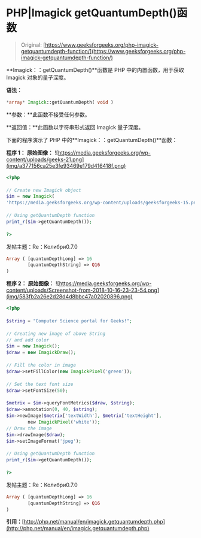 # PHP|Imagick getQuantumDepth()函数

> Original: [https://www.geeksforgeeks.org/php-imagick-getquantumdepth-function/](https://www.geeksforgeeks.org/php-imagick-getquantumdepth-function/)

**Imagick：：getQuantumDepth()**函数是 PHP 中的内置函数，用于获取 Imagick 对象的量子深度。

**语法：**

```php
*array* Imagick::getQuantumDepth( void )
```

**参数：**此函数不接受任何参数。

**返回值：**此函数以字符串形式返回 Imagick 量子深度。

下面的程序演示了 PHP 中的**Imagick：：getQuantumDepth()**函数：

**程序 1：**
**原始图像：**
![https://media.geeksforgeeks.org/wp-content/uploads/geeks-21.png](img/a377156ca25e3fe93469e179d416418f.png)

```php
<?php

// Create new Imagick object
$im = new Imagick(
'https://media.geeksforgeeks.org/wp-content/uploads/geeksforgeeks-15.png');

// Using getQuantumDepth function
print_r($im->getQuantumDepth());

?>
```

发帖主题：Re：Колибри0.7.0

```php
Array ( [quantumDepthLong] => 16 
        [quantumDepthString] => Q16 
) 

```

**程序 2：**
**原始图像：**
![https://media.geeksforgeeks.org/wp-content/uploads/Screenshot-from-2018-10-16-23-23-54.png](img/583fb2a26e2d28d4d8bbc47a02020896.png)

```php
<?php 

$string = "Computer Science portal for Geeks!"; 

// Creating new image of above String 
// and add color
$im = new Imagick(); 
$draw = new ImagickDraw(); 

// Fill the color in image 
$draw->setFillColor(new ImagickPixel('green')); 

// Set the text font size 
$draw->setFontSize(50); 

$metrix = $im->queryFontMetrics($draw, $string); 
$draw->annotation(0, 40, $string); 
$im->newImage($metrix['textWidth'], $metrix['textHeight'], 
        new ImagickPixel('white')); 
// Draw the image         
$im->drawImage($draw); 
$im->setImageFormat('jpeg'); 

// Using getQuantumDepth function
print_r($im->getQuantumDepth());

?>
```

发帖主题：Re：Колибри0.7.0

```php
Array ( [quantumDepthLong] => 16 
        [quantumDepthString] => Q16 
) 

```

**引用：**[http://php.net/manual/en/imagick.getquantumdepth.php](http://php.net/manual/en/imagick.getquantumdepth.php)